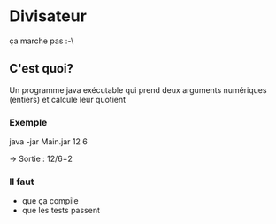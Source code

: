 # Divisateur
ça marche pas :-\

## C'est quoi?
Un programme java exécutable qui prend deux arguments numériques (entiers) et calcule leur quotient
### Exemple 
java -jar Main.jar 12 6

 -> Sortie : 
12/6=2

### Il faut
- que ça compile
- que les tests passent

